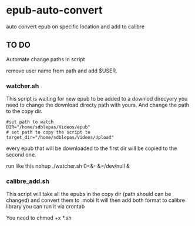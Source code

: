 # epub-auto-convert
auto convert epub on specific location and add to calibre

## TO DO
Automate change paths in script 

remove user name from path and add $USER.
### watcher.sh

This script is waiting for new epub to be added to a downlod direcyory 
you need to change the download directy path with yours.
And change the path to the copy dir.
```
#set path to watch
DIR="/home/sdblepas/Videos/epub"
# set path to copy the script to
target_dir="/home/sdblepas/Videos/Upload"
```
every epub that will be downloaded to the first dir will be copied to the second one.

run like this nohup ./watcher.sh 0<&- &>/dev/null &

### calibre_add.sh

This script will take all the epubs in the copy dir (path should can be changed) and convert them to .mobi
It will then add both format to calibre library 
you can run it via crontab

You need to chmod +x *.sh 
